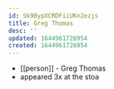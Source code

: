 ```yaml
---
id: Sk9BypXCRDFiiUKn2ezjs
title: Greg Thomas
desc: ''
updated: 1644961726954
created: 1644961726954
---
```



- [[person]] - Greg Thomas
- appeared 3x at the stoa
